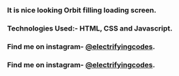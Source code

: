 ### It is nice looking Orbit filling loading screen.

### Technologies Used:- HTML, CSS and Javascript.

### Find me on instagram- [@electrifyingcodes][Instagram].
### Find me on instagram- [@electrifyingcodes][Instagram].

[Instagram]: https://www.instagram.com/electrifyingcodes